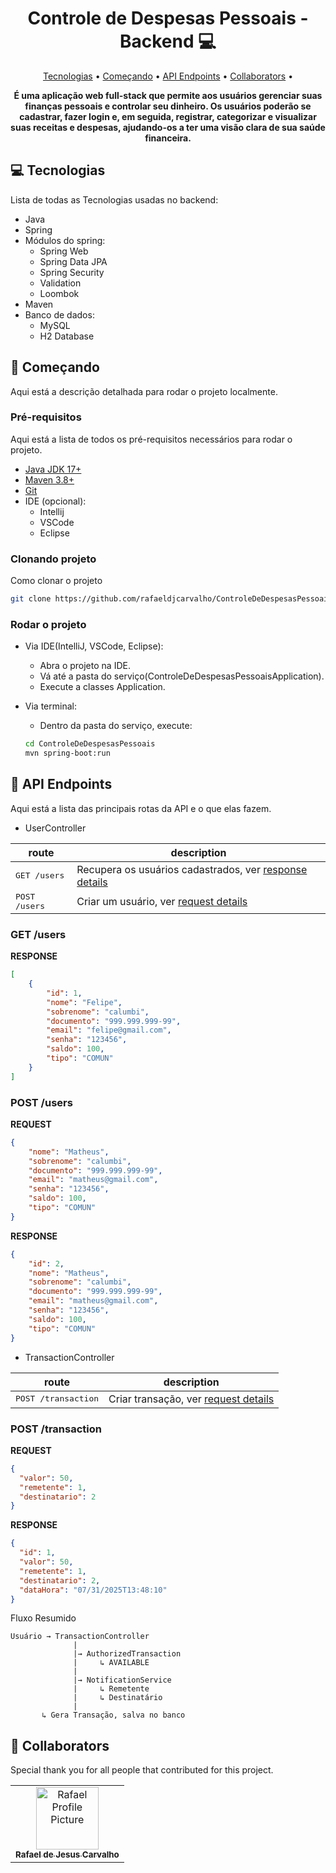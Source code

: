 <h1 align="center" style="font-weight: bold;">Controle de Despesas Pessoais - Backend 💻</h1>

<p align="center">
    <a href="#technologies">Tecnologias</a> • 
    <a href="#started">Começando</a> • 
    <a href="#routes">API Endpoints</a> •
    <a href="#colab">Collaborators</a> •
</p>

<p align="center">
    <b>É uma aplicação web full-stack que permite aos usuários gerenciar suas finanças pessoais e controlar seu dinheiro. Os usuários poderão se cadastrar, fazer login e, em seguida, registrar, categorizar e visualizar suas receitas e despesas, ajudando-os a ter uma visão clara de sua saúde financeira.</b>
</p>

<h2 id="technologies">💻 Tecnologias</h2>

Lista de todas as Tecnologias usadas no backend:
- Java
- Spring
- Módulos do spring:
    - Spring Web
    - Spring Data JPA
    - Spring Security
    - Validation
    - Loombok
- Maven
- Banco de dados:
    - MySQL
    - H2 Database


<h2 id="started">🚀 Começando</h2>

Aqui está a descrição detalhada para rodar o projeto localmente.

<h3>Pré-requisitos</h3>

Aqui está a lista de todos os pré-requisitos necessários para rodar o projeto.

- [Java JDK 17+](https://adoptium.net/pt-BR/temurin/releases?version=17)
- [Maven 3.8+](https://maven.apache.org/download.cgi)
- [Git](https://git-scm.com/downloads)
- IDE (opcional):
    - Intellij
    - VSCode
    - Eclipse

<h3>Clonando projeto</h3>

Como clonar o projeto

```bash
git clone https://github.com/rafaeldjcarvalho/ControleDeDespesasPessoais
```


<h3>Rodar o projeto</h3>

- Via IDE(IntelliJ, VSCode, Eclipse):
    - Abra o projeto na IDE.
    - Vá até a pasta do serviço(ControleDeDespesasPessoaisApplication).
    - Execute a classes Application.
- Via terminal:
    - Dentro da pasta do serviço, execute:

    ```bash
    cd ControleDeDespesasPessoais
    mvn spring-boot:run
    ``` 


<h2 id="routes">📍 API Endpoints</h2>

Aqui está a lista das principais rotas da API e o que elas fazem.

- UserController


| route               | description                                          
|----------------------|-----------------------------------------------------
| <kbd>GET /users</kbd>      | Recupera os usuários cadastrados, ver [response details](#get-user-detail)
| <kbd>POST /users</kbd>     | Criar um usuário, ver [request details](#post-user-detail)


<h3 id="get-user-detail">GET /users</h3>

**RESPONSE**
```json
[
    {
        "id": 1,
        "nome": "Felipe",
        "sobrenome": "calumbi",
        "documento": "999.999.999-99",
        "email": "felipe@gmail.com",
        "senha": "123456",
        "saldo": 100,
        "tipo": "COMUN"
    }
]
```


<h3 id="post-user-detail">POST /users</h3>

**REQUEST**
```json
{
    "nome": "Matheus",
    "sobrenome": "calumbi",
    "documento": "999.999.999-99",
    "email": "matheus@gmail.com",
    "senha": "123456",
    "saldo": 100,
    "tipo": "COMUN"
}
```

**RESPONSE**
```json
{
    "id": 2,
    "nome": "Matheus",
    "sobrenome": "calumbi",
    "documento": "999.999.999-99",
    "email": "matheus@gmail.com",
    "senha": "123456",
    "saldo": 100,
    "tipo": "COMUN"
}
```


- TransactionController


| route               | description                                          
|----------------------|-----------------------------------------------------
| <kbd>POST /transaction</kbd>     | Criar transação, ver [request details](#post-transaction-detail)

<h3 id="post-flight-detail">POST /transaction</h3>

**REQUEST**
```json
{
  "valor": 50,
  "remetente": 1,
  "destinatario": 2
}
```

**RESPONSE**
```json
{
  "id": 1,
  "valor": 50,
  "remetente": 1,
  "destinatario": 2,
  "dataHora": "07/31/2025T13:48:10"
}
```


Fluxo Resumido

```plaintext
Usuário → TransactionController
              |
              |→ AuthorizedTransaction
              |     ↳ AVAILABLE
              |
              |→ NotificationService
              |     ↳ Remetente
              |     ↳ Destinatário
              |
       ↳ Gera Transação, salva no banco
```

<h2 id="colab">🤝 Collaborators</h2>

Special thank you for all people that contributed for this project.

<table>
  <tr>
    <td align="center">
      <a href="#">
        <img src="https://avatars.githubusercontent.com/u/141766102?v=4" width="100px;" alt="Rafael Profile Picture"/><br>
        <sub>
          <b>Rafael de Jesus Carvalho</b>
        </sub>
      </a>
    </td>
  </tr>
</table>